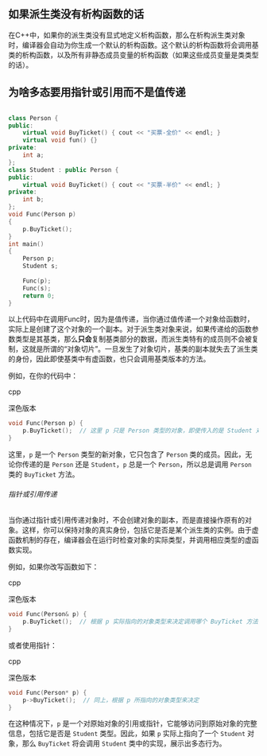 ## 如果派生类没有析构函数的话

在C++中，如果你的派生类没有显式地定义析构函数，那么在析构派生类对象时，编译器会自动为你生成一个默认的析构函数。这个默认的析构函数将会调用基类的析构函数，以及所有非静态成员变量的析构函数（如果这些成员变量是类类型的话）。

## 为啥多态要用指针或引用而不是值传递
```c++

class Person {
public:
	virtual void BuyTicket() { cout << "买票-全价" << endl; }
	virtual void fun() {}
private:
	int a;
};
class Student : public Person {
public:
	virtual void BuyTicket() { cout << "买票-半价" << endl; }
private:
	int b;
};
void Func(Person p)
{
	p.BuyTicket();
}
int main()
{
	Person p;
	Student s;
	
	Func(p);
	Func(s);
	return 0;
}
```
以上代码中在调用Func时，因为是值传递，当你通过值传递一个对象给函数时，实际上是创建了这个对象的一个副本。对于派生类对象来说，如果传递给的函数参数类型是其基类，那么**只会**复制基类部分的数据，而派生类特有的成员则不会被复制，这就是所谓的“对象切片”。一旦发生了对象切片，基类的副本就失去了派生类的身份，因此即使基类中有虚函数，也只会调用基类版本的方法。

例如，在你的代码中：

cpp

深色版本

```c++
void Func(Person p) {
    p.BuyTicket();  // 这里 p 只是 Person 类型的对象，即使传入的是 Student 对象
}
```

这里，`p` 是一个 `Person` 类型的新对象，它只包含了 `Person` 类的成员。因此，无论你传递的是 `Person` 还是 `Student`，`p` 总是一个 `Person`，所以总是调用 `Person` 类的 `BuyTicket` 方法。

###### 指针或引用传递

当你通过指针或引用传递对象时，不会创建对象的副本，而是直接操作原有的对象。这样，你可以保持对象的真实身份，包括它是否是某个派生类的实例。由于虚函数机制的存在，编译器会在运行时检查对象的实际类型，并调用相应类型的虚函数实现。

例如，如果你改写函数如下：

cpp

深色版本

```c++
void Func(Person& p) {
    p.BuyTicket();  // 根据 p 实际指向的对象类型来决定调用哪个 BuyTicket 方法
}
```

或者使用指针：

cpp

深色版本

```c++
void Func(Person* p) {
    p->BuyTicket();  // 同上，根据 p 所指向的对象类型来决定
}
```

在这种情况下，`p` 是一个对原始对象的引用或指针，它能够访问到原始对象的完整信息，包括它是否是 `Student` 类型。因此，如果 `p` 实际上指向了一个 `Student` 对象，那么 `BuyTicket` 将会调用 `Student` 类中的实现，展示出多态行为。